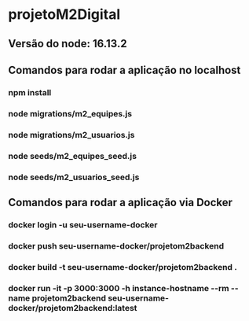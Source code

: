 # projetoM2Digital
## Versão do node: 16.13.2
## Comandos para rodar a aplicação no localhost
### npm install
### node migrations/m2_equipes.js
### node migrations/m2_usuarios.js
### node seeds/m2_equipes_seed.js
### node seeds/m2_usuarios_seed.js

## Comandos para rodar a aplicação via Docker

### docker login -u seu-username-docker
### docker push seu-username-docker/projetom2backend
### docker build -t seu-username-docker/projetom2backend . 
### docker run -it -p 3000:3000 -h instance-hostname --rm --name projetom2backend seu-username-docker/projetom2backend:latest
